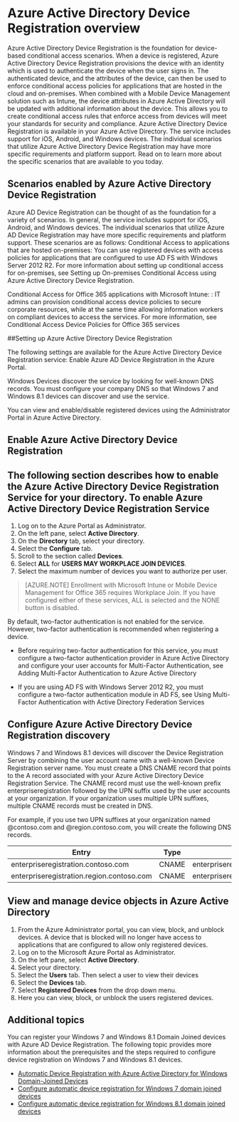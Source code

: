 <properties
    pageTitle="Azure Active Directory Device Registration Overview| Microsoft Azure"
    description="is the foundation for device-based conditional access scenarios. When a device is registered, Azure Active Directory Device Registration provisions the device with an identity which is used to authenticate the device when the user signs in."
    services="active-directory"
    documentationCenter=""
    authors="femila"
    manager="stevenpo"
    editor=""/>

<tags
    ms.service="active-directory"
    ms.workload="identity"
    ms.tgt_pltfrm="na"
    ms.devlang="na"
    ms.topic="article"
    ms.date="11/24/2015"
    ms.author="femila"/>

# Azure Active Directory Device Registration overview

Azure Active Directory Device Registration is the foundation for device-based conditional access scenarios. When a device is registered, Azure Active Directory Device Registration provisions the device with an identity which is used to authenticate the device when the user signs in. The authenticated device, and the attributes of the device, can then be used to enforce conditional access policies for applications that are hosted in the cloud and on-premises.
When combined with a Mobile Device Management solution such as Intune, the device attributes in Azure Active Directory will be updated with additional information about the device. This allows you to create conditional access rules that enforce access from devices will meet your standards for security and compliance.
Azure Active Directory Device Registration is available in your Azure Active Directory. The service includes support for iOS, Android, and Windows devices. The individual scenarios that utilize Azure Active Directory Device Registration may have more specific requirements and platform support. Read on to learn more about the specific scenarios that are available to you today.

## Scenarios enabled by Azure Active Directory Device Registration

Azure AD Device Registration can be thought of as the foundation for a variety of scenarios. In general, the service includes support for iOS, Android, and Windows devices. The individual scenarios that utilize Azure AD Device Registration may have more specific requirements and platform support. These scenarios are as follows:
Conditional Access to applications that are hosted on-premises: You can use registered devices with access policies for applications that are configured to use AD FS with Windows Server 2012 R2. For more information about setting up conditional access for on-premises, see Setting up On-premises Conditional Access using Azure Active Directory Device Registration. 

Conditional Access for Office 365 applications with Microsoft Intune: : IT admins can provision conditional access device policies to secure corporate resources, while at the same time allowing information workers on compliant devices to access the services. For more information, see Conditional Access Device Policies for Office 365 services

##Setting up Azure Active Directory Device Registration

The following settings are available for the Azure Active Directory Device Registration service:
Enable Azure AD Device Registration in the Azure Portal.

Windows Devices discover the service by looking for well-known DNS records. You must configure your company DNS so that Windows 7 and Windows 8.1 devices can discover and use the service.

You can view and enable/disable registered devices using the Administrator Portal in Azure Active Directory. 

## Enable Azure Active Directory Device Registration
The following section describes how to enable the Azure Active Directory Device Registration Service for your directory.
To enable Azure Active Directory Device Registration Service
-------------------------------------------------------------
1. Log on to the Azure Portal as Administrator.
1. On the left pane, select **Active Directory**.
1. On the **Directory** tab, select your directory.
1. Select the **Configure** tab.
1. Scroll to the section called **Devices**.
1. Select **ALL** for **USERS MAY WORKPLACE JOIN DEVICES**.
1. Select the maximum number of devices you want to authorize per user.

>[AZURE.NOTE]
>Enrollment with Microsoft Intune or Mobile Device Management for Office 365 requires Workplace Join. If you have configured either of these services, ALL is selected and the NONE button is disabled.


By default, two-factor authentication is not enabled for the service. However, two-factor authentication is recommended when registering a device.

* Before requiring two-factor authentication for this service, you must configure a two-factor authentication provider in Azure Active Directory and configure your user accounts for Multi-Factor Authentication, see Adding Multi-Factor Authentication to Azure Active Directory

* If you are using AD FS with Windows Server 2012 R2, you must configure a two-factor authentication module in AD FS, see Using Multi-Factor Authentication with Active Directory Federation Services

## Configure Azure Active Directory Device Registration discovery
Windows 7 and Windows 8.1 devices will discover the Device Registration Server by combining the user account name with a well-known Device Registration server name.
You must create a DNS CNAME record that points to the A record associated with your Azure Active Directory Device Registration Service. The CNAME record must use the well-known prefix enterpriseregistration followed by the UPN suffix used by the user accounts at your organization. If your organization uses multiple UPN suffixes, multiple CNAME records must be created in DNS.

For example, if you use two UPN suffixes at your organization named @contoso.com and @region.contoso.com, you will create the following DNS records.
 
| Entry                                     | Type  | Address                            |
|-------------------------------------------|-------|------------------------------------|
| enterpriseregistration.contoso.com        | CNAME | enterpriseregistration.windows.net |
| enterpriseregistration.region.contoso.com | CNAME | enterpriseregistration.windows.net |

## View and manage device objects in Azure Active Directory
1. From the Azure Administrator portal, you can view, block, and unblock devices. A device that is blocked will no longer have access to applications that are configured to allow only registered devices.
1. Log on to the Microsoft Azure Portal as Administrator.
1. On the left pane, select **Active Directory**.
1. Select your directory.
1. Select the **Users** tab. Then select a user to view their devices
1. Select the **Devices** tab.
1. Select **Registered Devices** from the drop down menu.
1. Here you can view, block, or unblock the users registered devices. 

## Additional topics

You can register your Windows 7 and Windows 8.1 Domain Joined devices with Azure AD Device Registration. The following topic provides more information about the prerequisites and the steps required to configure device registration on Windows 7 and Windows 8.1 devices.

- [Automatic Device Registration with Azure Active Directory for Windows Domain-Joined Devices](active-directory-conditional-access-automatic-device-registration.md) 
- [Configure automatic device registration for Windows 7 domain joined devices](active-directory-conditional-access-automatic-device-registration-windows7.md)
- [Configure automatic device registration for Windows 8.1 domain joined devices](active-directory-conditional-access-automatic-device-registration-windows8_1.md)





<!--HONumber=Mar16_HO4-->


